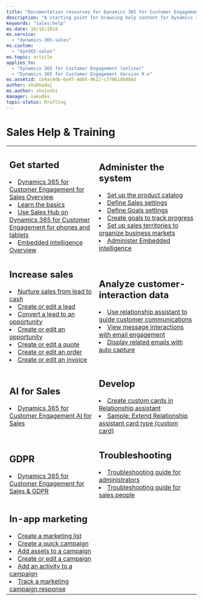 ```yaml
---
title: "Documentation resources for Dynamics 365 for Customer Engagement for Sales | Microsoft Docs"
description: "A starting point for browsing help content for Dynamics 365 for Customer Engagement for Sales."
keywords: "sales;help"
ms.date: 10/16/2018
ms.service:
  - "dynamics-365-sales"
ms.custom:
  - "dyn365-sales"
ms.topic: article
applies_to:
  - "Dynamics 365 for Customer Engagement (online)"
  - "Dynamics 365 for Customer Engagement Version 9.x"
ms.assetid: cb9ac6db-6e97-4d65-9622-cf7061db988d
author: shubhadaj
ms.author: shujoshi
manager: sakudes
topic-status: Drafting
---
```


# Sales Help & Training

<table>

<tr><td>

<h2>Get started</h2>

<li><a href="overview.md" data-raw-source="[Dynamics 365 for Customer Engagement for Sales Overview](overview.md)">Dynamics 365 for Customer Engagement for Sales Overview</a></li>
<li><a href="user-guide-learn-basics.md" data-raw-source="[Learn the basics](user-guide-learn-basics.md)">Learn the basics</a></li>
<li><a href="use-sales-hub-on-dynamics-365-mobile.md" data-raw-source="[Use Sales Hub on Dynamics 365 for Customer Engagement for phones and tablets](use-sales-hub-on-dynamics-365-mobile.md)">Use Sales Hub on Dynamics 365 for Customer Engagement for phones and tablets</a></li>

<li><a href="../sales-enterprise/embedded-intelligence.md" data-raw-source="[Embedded intelligence Overview](../sales-enterprise/embedded-intelligence.md)">Embedded intelligence Overview</a></li>

</td><td>

<h2>Administer the system</h2>

<li><a href="set-up-product-catalog-walkthrough.md" data-raw-source="[Set up the product catalog](set-up-product-catalog-walkthrough.md)">Set up the product catalog</a></li>
<li><a href="../admin/system-settings-dialog-box-sales-tab.md" data-raw-source="[Define Sales settings](../admin/system-settings-dialog-box-sales-tab.md)">Define Sales settings</a></li>
<li><a href="../admin/system-settings-dialog-box-goals-tab.md" data-raw-source="[Define Goals settings](../admin/system-settings-dialog-box-goals-tab.md)">Define Goals settings</a></li>
<li><a href="create-edit-goal-sales.md" data-raw-source="[Create goals to track progress](create-edit-goal-sales.md)">Create goals to track progress</a></li>
<li><a href="../admin/set-up-sales-territories-organize-business-markets-geographical-area.md" data-raw-source="[Set up sales territories to organize business markets by geographical area](../admin/set-up-sales-territories-organize-business-markets-geographical-area.md)">Set up sales territories to organize business markets</a></li>
<li><a href="../sales-enterprise/configure-enable-embedded-intelligence.md" data-raw-source="[Administer Embedded intelligence](../sales-enterprise/configure-enable-embedded-intelligence.md)">Administer Embedded intelligence</a></li>

</td></tr>

<tr><td>
<h2>Increase sales</h2>
<li><a href="nurture-sales-from-lead-order-sales.md" data-raw-source="[Nurture sales from lead to cash](nurture-sales-from-lead-order-sales.md)">Nurture sales from lead to cash</a></li>
<li><a href="create-edit-lead-sales.md" data-raw-source="[Create or edit a lead](create-edit-lead-sales.md)">Create or edit a lead</a></li>
<li><a href="qualify-lead-convert-opportunity-sales.md" data-raw-source="[Convert a lead to an opportunity](qualify-lead-convert-opportunity-sales.md)">Convert a lead to an opportunity</a></li>
<li><a href="create-edit-opportunity-sales.md" data-raw-source="[Create or edit an opportunity](create-edit-opportunity-sales.md)">Create or edit an opportunity</a></li>
<li><a href="create-edit-quote-sales.md" data-raw-source="[Create or edit a quote](create-edit-quote-sales.md)">Create or edit a quote</a></li>
<li><a href="create-edit-order-sales.md" data-raw-source="[Create or edit an order ](create-edit-order-sales.md)">Create or edit an order </a></li>
<li><a href="create-edit-invoice-sales.md" data-raw-source="[Create or edit an invoice](create-edit-invoice-sales.md)">Create or edit an invoice</a></li>


</td><td>

<h2>Analyze customer-interaction data</h2>

<li><a href="../sales-enterprise/relationship-assistant.md" data-raw-source="[Use relationship assistant to guide customer communications](../sales-enterprise/relationship-assistant.md)">Use relationship assistant to guide customer communications</a></li>
<li><a href="../sales-enterprise/email-engagement.md" data-raw-source="[View message interactions with email engagement](../sales-enterprise/email-engagement.md)">View message interactions with email engagement</a></li>
<li><a href="../sales-enterprise/auto-capture.md" data-raw-source="[Display related emails with auto capture](../sales-enterprise/auto-capture.md)">Display related emails with auto capture</a></li>
</td></tr>

<tr><td>

<h2>AI for Sales</h2>

<li><a href="../sales-enterprise/dynamics365-ai-sales.md" data-raw-source="[Dynamics 365 for Customer Engagement AI for Sales](../sales-enterprise/dynamics365-ai-sales.md)">Dynamics 365 for Customer Engagement AI for Sales</a></li>

</td><td>

<h2>Develop</h2>
<li><a href="../sales-enterprise/extend-relationship-assistant-card.md" data-raw-source="[Create custom cards in Relationship assistant](../sales-enterprise/extend-relationship-assistant-card.md)">Create custom cards in Relationship assistant</a></li>
<li><a href="../sales-enterprise/sample-extend-relationship-assistant-card-type.md" data-raw-source="[Sample: Extend Relationship assistant card type (custom card)](../sales-enterprise/sample-extend-relationship-assistant-card-type.md)">Sample: Extend Relationship assistant card type (custom card)</a></li>

</td></tr>

<tr><td>

<h2>GDPR</h2>
<li><a href="../sales-enterprise/dynamics-365-sales-gdpr.md" data-raw-source="[Dynamics 365 for Customer Engagement for Sales &amp; GDPR](../sales-enterprise/dynamics-365-sales-gdpr.md)">Dynamics 365 for Customer Engagement for Sales &amp; GDPR</a></li>
</td> <td>

<h2>Troubleshooting</h2>
<li><a href="troubleshooting-admin.md"> Troubleshooting guide for administrators</a></li>
<li><a href="troubleshooting.md"> Troubleshooting guide for sales people</a></li>

</td></tr>

<tr><td>

<h2>In-app marketing</h2>
<li><a href="create-marketing-list-using-app-marketing-sales.md" data-raw-source="[Create a marketing list](create-marketing-list-using-app-marketing-sales.md)">Create a marketing list</a></li>
<li><a href="create-quick-campaign-using-app-marketing-sales.md" data-raw-source="[Create a quick campaign](create-quick-campaign-using-app-marketing-sales.md)">Create a quick campaign</a></li>
<li><a href="add-marketing-list-sales-literature-product-campaign-using-app-marketing-sales.md" data-raw-source="[Add assets to a campaign](add-marketing-list-sales-literature-product-campaign-using-app-marketing-sales.md)">Add assets to a campaign</a></li>
<li><a href="create-edit-campaign-using-app-marketing-sales.md" data-raw-source="[Create or edit a campaign](create-edit-campaign-using-app-marketing-sales.md)">Create or edit a campaign</a></li>
<li><a href="add-activity-campaign-using-app-marketing-sales.md" data-raw-source="[Add an activity to a campaign](add-activity-campaign-using-app-marketing-sales.md)">Add an activity to a campaign</a></li>
<li><a href="track-marketing-campaign-response-using-app-marketing-sales.md" data-raw-source="[Track a marketing campaign response](track-marketing-campaign-response-using-app-marketing-sales.md)">Track a marketing campaign response</a></li>

</td>
<td></td>
</tr>

</table>
